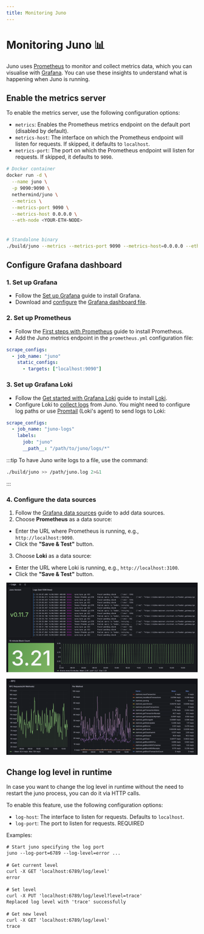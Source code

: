 ```yaml
---
title: Monitoring Juno
---
```


# Monitoring Juno :bar_chart:

Juno uses [Prometheus](https://prometheus.io/) to monitor and collect metrics data, which you can visualise with [Grafana](https://grafana.com/). You can use these insights to understand what is happening when Juno is running.

## Enable the metrics server

To enable the metrics server, use the following configuration options:

- `metrics`: Enables the Prometheus metrics endpoint on the default port (disabled by default).
- `metrics-host`: The interface on which the Prometheus endpoint will listen for requests. If skipped, it defaults to `localhost`.
- `metrics-port`: The port on which the Prometheus endpoint will listen for requests. If skipped, it defaults to `9090`.

```bash
# Docker container
docker run -d \
  --name juno \
  -p 9090:9090 \
  nethermind/juno \
  --metrics \
  --metrics-port 9090 \
  --metrics-host 0.0.0.0 \
  --eth-node <YOUR-ETH-NODE>


# Standalone binary
./build/juno --metrics --metrics-port 9090 --metrics-host=0.0.0.0 --eth-node <YOUR-ETH-NODE>
```

## Configure Grafana dashboard

### 1. Set up Grafana

- Follow the [Set up Grafana](https://grafana.com/docs/grafana/latest/setup-grafana/) guide to install Grafana.
- Download and [configure](https://grafana.com/docs/grafana/latest/setup-grafana/configure-grafana/#configuration-file-location) the [Grafana dashboard file](/juno_grafana.json).

### 2. Set up Prometheus

- Follow the [First steps with Prometheus](https://prometheus.io/docs/introduction/first_steps/) guide to install Prometheus.
- Add the Juno metrics endpoint in the `prometheus.yml` configuration file:

```yaml title="prometheus.yml" showLineNumbers
scrape_configs:
  - job_name: "juno"
    static_configs:
      - targets: ["localhost:9090"]
```

### 3. Set up Grafana Loki

- Follow the [Get started with Grafana Loki](https://grafana.com/docs/loki/latest/get-started/) guide to install [Loki](https://grafana.com/oss/loki/).
- Configure Loki to [collect logs](https://grafana.com/docs/loki/latest/send-data/) from Juno. You might need to configure log paths or use [Promtail](https://grafana.com/docs/loki/latest/send-data/promtail/) (Loki's agent) to send logs to Loki:

```yaml title="Sample Loki Configuration" showLineNumbers
scrape_configs:
  - job_name: "juno-logs"
    labels:
      job: "juno"
      __path__: "/path/to/juno/logs/*"
```

:::tip
To have Juno write logs to a file, use the command:

```bash
./build/juno >> /path/juno.log 2>&1
```

:::

### 4. Configure the data sources

1. Follow the [Grafana data sources](https://grafana.com/docs/grafana/latest/datasources/) guide to add data sources.
2. Choose **Prometheus** as a data source:

- Enter the URL where Prometheus is running, e.g., `http://localhost:9090`.
- Click the **"Save & Test"** button.

3. Choose **Loki** as a data source:

- Enter the URL where Loki is running, e.g., `http://localhost:3100`.
- Click the **"Save & Test"** button.

![Grafana dashboard](/img/grafana-1.png)

![Grafana dashboard](/img/grafana-2.png)

## Change log level in runtime

In case you want to change the log level in runtime without the need to restart the juno process, you can do it via HTTP calls.

To enable this feature, use the following configuration options:

- `log-host`: The interface to listen for requests. Defaults to `localhost`.
- `log-port`: The port to listen for requests.  REQUIRED

Examples:

```console
# Start juno specifying the log port
juno --log-port=6789 --log-level=error ...

# Get current level
curl -X GET 'localhost:6789/log/level'
error

# Set level
curl -X PUT 'localhost:6789/log/level?level=trace'
Replaced log level with 'trace' successfully

# Get new level
curl -X GET 'localhost:6789/log/level'
trace
```
